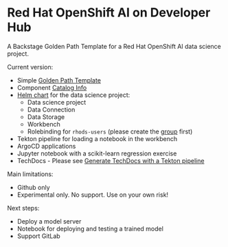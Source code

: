 # Red Hat OpenShift AI on Developer Hub

A Backstage Golden Path Template for a Red Hat OpenShift AI data science project.

Current version:
- Simple [Golden Path Template](template.yaml)
- Component [Catalog Info](./skeleton/catalog-info.yaml)
- [Helm chart](./manifests/helm/ds-project/) for the data science project:
  - Data science project
  - Data Connection
  - Data Storage
  - Workbench
  - Rolebinding for `rhods-users` (please create the [group](manifests/k8s/rhods-users.yaml) first)
- Tekton pipeline for loading a notebook in the workbench
- ArgoCD applications
- Jupyter notebook with a scikit-learn regression exercise
- TechDocs - Please see [Generate TechDocs with a Tekton pipeline](https://github.com/stefan-bergstein/doc-pipe)

Main limitations:
- Github only
- Experimental only. No support. Use on your own risk!

Next steps:
- Deploy a model server
- Notebook for deploying and testing a trained model
- Support GitLab
